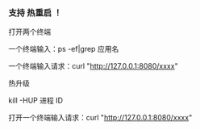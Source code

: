 
### 支持 热重启 ！

打开两个终端

一个终端输入：ps -ef|grep 应用名

一个终端输入请求：curl "http://127.0.0.1:8080/xxxx"

热升级

kill -HUP 进程 ID

打开一个终端输入请求：curl "http://127.0.0.1:8080/xxxx"



